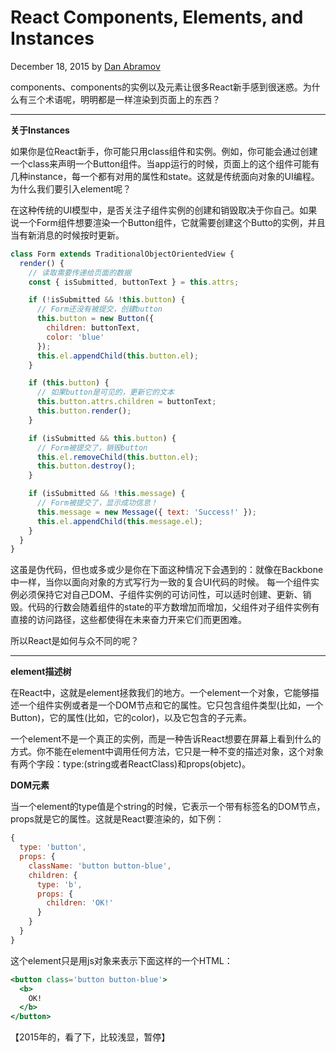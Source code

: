 # React Components, Elements, and Instances

December 18, 2015 by [Dan Abramov](https://twitter.com/dan_abramov)

components、components的实例以及元素让很多React新手感到很迷惑。为什么有三个术语呢，明明都是一样渲染到页面上的东西？

------

**关于Instances**

如果你是位React新手，你可能只用class组件和实例。例如，你可能会通过创建一个class来声明一个Button组件。当app运行的时候，页面上的这个组件可能有几种instance，每一个都有对用的属性和state。这就是传统面向对象的UI编程。为什么我们要引入element呢？

在这种传统的UI模型中，是否关注子组件实例的创建和销毁取决于你自己。如果说一个Form组件想要渲染一个Button组件，它就需要创建这个Butto的实例，并且当有新消息的时候按时更新。

```jsx
class Form extends TraditionalObjectOrientedView {
  render() {
    // 读取需要传递给页面的数据
    const { isSubmitted, buttonText } = this.attrs;

    if (!isSubmitted && !this.button) {
      // Form还没有被提交，创建button 
      this.button = new Button({
        children: buttonText,
        color: 'blue'
      });
      this.el.appendChild(this.button.el);
    }

    if (this.button) {
      // 如果button是可见的，更新它的文本 
      this.button.attrs.children = buttonText;
      this.button.render();
    }

    if (isSubmitted && this.button) {
      // Form被提交了，销毁button
      this.el.removeChild(this.button.el);
      this.button.destroy();
    }

    if (isSubmitted && !this.message) {
      // Form被提交了，显示成功信息！
      this.message = new Message({ text: 'Success!' });
      this.el.appendChild(this.message.el);
    }
  }
}
```

这虽是伪代码，但也或多或少是你在下面这种情况下会遇到的：就像在Backbone中一样，当你以面向对象的方式写行为一致的复合UI代码的时候。
每一个组件实例必须保持它对自己DOM、子组件实例的可访问性，可以适时创建、更新、销毁。代码的行数会随着组件的state的平方数增加而增加，父组件对子组件实例有直接的访问路径，这些都使得在未来奋力开来它们而更困难。

所以React是如何与众不同的呢？

------

**element描述树**

在React中，这就是element拯救我们的地方。一个element一个对象，它能够描述一个组件实例或者是一个DOM节点和它的属性。它只包含组件类型(比如，一个Button)，它的属性(比如，它的color)，以及它包含的子元素。

一个element不是一个真正的实例，而是一种告诉React想要在屏幕上看到什么的方式。你不能在element中调用任何方法，它只是一种不变的描述对象，这个对象有两个字段：type:(string或者ReactClass)和props(objetc)。

**DOM元素**

当一个element的type值是个string的时候，它表示一个带有标签名的DOM节点，props就是它的属性。这就是React要渲染的，如下例：

```jsx
{
  type: 'button',
  props: {
    className: 'button button-blue',
    children: {
      type: 'b',
      props: {
        children: 'OK!'
      }
    }
  }
}
```

这个element只是用js对象来表示下面这样的一个HTML：

```jsx
<button class='button button-blue'>
  <b>
    OK!
  </b>
</button>
```



【2015年的，看了下，比较浅显，暂停】













